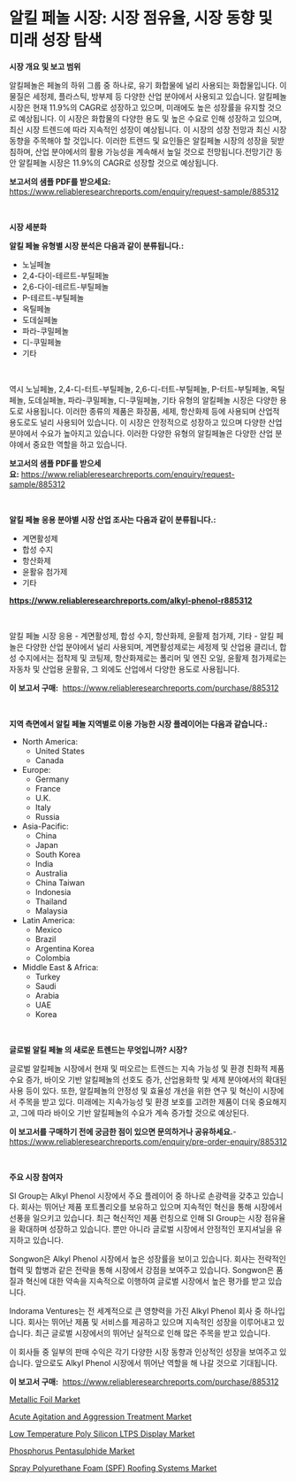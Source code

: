 <p><h1>알킬 페놀 시장: 시장 점유율, 시장 동향 및 미래 성장 탐색</h1></p><p><strong>시장 개요 및 보고 범위</strong></p>
<p><p>알킬페놀은 페놀의 하위 그룹 중 하나로, 유기 화합물에 널리 사용되는 화합물입니다. 이 물질은 세정제, 플라스틱, 방부제 등 다양한 산업 분야에서 사용되고 있습니다. 알킬페놀 시장은 현재 11.9%의 CAGR로 성장하고 있으며, 미래에도 높은 성장률을 유지할 것으로 예상됩니다. 이 시장은 화합물의 다양한 용도 및 높은 수요로 인해 성장하고 있으며, 최신 시장 트렌드에 따라 지속적인 성장이 예상됩니다. 이 시장의 성장 전망과 최신 시장 동향을 주목해야 할 것입니다. 이러한 트렌드 및 요인들은 알킬페놀 시장의 성장을 뒷받침하며, 산업 분야에서의 활용 가능성을 계속해서 높일 것으로 전망됩니다.전망기간 동안 알킬페놀 시장은 11.9%의 CAGR로 성장할 것으로 예상됩니다.</p></p>
<p><strong>보고서의 샘플 PDF를 받으세요:</strong> <a href="https://www.reliableresearchreports.com/enquiry/request-sample/885312">https://www.reliableresearchreports.com/enquiry/request-sample/885312</a></p>
<p>&nbsp;</p>
<p><strong>시장 세분화</strong></p>
<p><strong>알킬 페놀 유형별 시장 분석은 다음과 같이 분류됩니다.:</strong></p>
<p><ul><li>노닐페놀</li><li>2,4-다이-테르트-부틸페놀</li><li>2,6-다이-테르트-부틸페놀</li><li>P-테르트-부틸페놀</li><li>옥틸페놀</li><li>도데실페놀</li><li>파라-쿠밀페놀</li><li>디-쿠밀페놀</li><li>기타</li></ul></p>
<p>&nbsp;</p>
<p><p>역시 노닐페놀, 2,4-디-터트-부틸페놀, 2,6-디-터트-부틸페놀, P-터트-부틸페놀, 옥틸페놀, 도데실페놀, 파라-쿠밀페놀, 디-쿠밀페놀, 기타 유형의 알킬페놀 시장은 다양한 용도로 사용됩니다. 이러한 종류의 제품은 화장품, 세제, 항산화제 등에 사용되며 산업적 용도로도 널리 사용되어 있습니다. 이 시장은 안정적으로 성장하고 있으며 다양한 산업 분야에서 수요가 높아지고 있습니다. 이러한 다양한 유형의 알킬페놀은 다양한 산업 분야에서 중요한 역할을 하고 있습니다.</p></p>
<p><strong>보고서의 샘플 PDF를 받으세요:</strong>&nbsp;<a href="https://www.reliableresearchreports.com/enquiry/request-sample/885312">https://www.reliableresearchreports.com/enquiry/request-sample/885312</a></p>
<p>&nbsp;</p>
<p><strong> 알킬 페놀 응용 분야별 시장 산업 조사는 다음과 같이 분류됩니다.:</strong></p>
<p><ul><li>계면활성제</li><li>합성 수지</li><li>항산화제</li><li>윤활유 첨가제</li><li>기타</li></ul></p>
<p><strong><a href="https://www.reliableresearchreports.com/alkyl-phenol-r885312">https://www.reliableresearchreports.com/alkyl-phenol-r885312</a></strong></p>
<p>&nbsp;</p>
<p><p>알킬 페놀 시장 응용 - 계면활성제, 합성 수지, 항산화제, 윤활제 첨가제, 기타 - 알킬 페놀은 다양한 산업 분야에서 널리 사용되며, 계면활성제로는 세정제 및 산업용 클리너, 합성 수지에서는 접착제 및 코팅제, 항산화제로는 폴리머 및 엔진 오일, 윤활제 첨가제로는 자동차 및 산업용 윤활유, 그 외에도 산업에서 다양한 용도로 사용됩니다.</p></p>
<p><strong>이 보고서 구매:</strong>&nbsp; <a href="https://www.reliableresearchreports.com/purchase/885312">https://www.reliableresearchreports.com/purchase/885312</a></p>
<p>&nbsp;</p>
<p><strong>지역 측면에서 알킬 페놀 지역별로 이용 가능한 시장 플레이어는 다음과 같습니다.:</strong></p>
<p><ul>
    <li>
        North America:
        <ul>
            <li>United States</li>
            <li>Canada</li>
        </ul>
    </li>
    <li>
        Europe:
        <ul>
            <li>Germany</li>
            <li>France</li>
            <li>U.K.</li>
            <li>Italy</li>
            <li>Russia</li>
        </ul>
    </li>
    <li>
        Asia-Pacific:
        <ul>
            <li>China</li>
            <li>Japan</li>
            <li>South Korea</li>
            <li>India</li>
            <li>Australia</li>
            <li>China Taiwan</li>
            <li>Indonesia</li>
            <li>Thailand</li>
            <li>Malaysia</li>
        </ul>
    </li>
    <li>
        Latin America:
        <ul>
            <li>Mexico</li>
            <li>Brazil</li>
            <li>Argentina Korea</li>
            <li>Colombia</li>
        </ul>
    </li>
    <li>
        Middle East & Africa:
        <ul>
            <li>Turkey</li>
            <li>Saudi</li>
            <li>Arabia</li>
            <li>UAE</li>
            <li>Korea</li>
        </ul>
    </li>
    </ul></p>
<p>&nbsp;</p>
<p><strong>글로벌 알킬 페놀 의 새로운 트렌드는 무엇입니까? 시장?</strong></p>
<p><p>글로벌 알킬페놀 시장에서 현재 및 떠오르는 트렌드는 지속 가능성 및 환경 친화적 제품 수요 증가, 바이오 기반 알킬페놀의 선호도 증가, 산업용화학 및 세제 분야에서의 확대된 사용 등이 있다. 또한, 알킬페놀의 안정성 및 효율성 개선을 위한 연구 및 혁신이 시장에서 주목을 받고 있다. 미래에는 지속가능성 및 환경 보호를 고려한 제품이 더욱 중요해지고, 그에 따라 바이오 기반 알킬페놀의 수요가 계속 증가할 것으로 예상된다.</p></p>
<p><strong>이 보고서를 구매하기 전에 궁금한 점이 있으면 문의하거나 공유하세요.</strong>- <a href="https://www.reliableresearchreports.com/enquiry/pre-order-enquiry/885312">https://www.reliableresearchreports.com/enquiry/pre-order-enquiry/885312</a></p>
<p>&nbsp;</p>
<p><strong>주요 시장 참여자</strong></p>
<p><p>SI Group는 Alkyl Phenol 시장에서 주요 플레이어 중 하나로 손광력을 갖추고 있습니다. 회사는 뛰어난 제품 포트폴리오를 보유하고 있으며 지속적인 혁신을 통해 시장에서 선풍을 일으키고 있습니다. 최근 혁신적인 제품 런칭으로 인해 SI Group는 시장 점유율을 확대하며 성장하고 있습니다. 뿐만 아니라 글로벌 시장에서 안정적인 포지셔닐을 유지하고 있습니다.</p><p>Songwon은 Alkyl Phenol 시장에서 높은 성장률을 보이고 있습니다. 회사는 전략적인 협력 및 합병과 같은 전략을 통해 시장에서 강점을 보여주고 있습니다. Songwon은 품질과 혁신에 대한 약속을 지속적으로 이행하여 글로벌 시장에서 높은 평가를 받고 있습니다.</p><p>Indorama Ventures는 전 세계적으로 큰 영향력을 가진 Alkyl Phenol 회사 중 하나입니다. 회사는 뛰어난 제품 및 서비스를 제공하고 있으며 지속적인 성장을 이루어내고 있습니다. 최근 글로벌 시장에서의 뛰어난 실적으로 인해 많은 주목을 받고 있습니다.</p><p>이 회사들 중 일부의 판매 수익은 각기 다양한 시장 동향과 인상적인 성장을 보여주고 있습니다. 앞으로도 Alkyl Phenol 시장에서 뛰어난 역할을 해 나갈 것으로 기대됩니다.</p></p>
<p><strong>이 보고서 구매:</strong>&nbsp;&nbsp;<a href="https://www.reliableresearchreports.com/purchase/885312">https://www.reliableresearchreports.com/purchase/885312</a></p>
<p><p><a href="https://issuu.com/reportprime-2/docs/metallic-foil-market-size-2030.pptx">Metallic Foil Market</a></p><p><a href="https://github.com/luckyshygirl/Market-Research-Report-List-4/blob/main/acute-agitation-and-aggression-treatment-market.md">Acute Agitation and Aggression Treatment Market</a></p><p><a href="https://cat-emmental-94b.notion.site/Low-Temperature-Poly-Silicon-LTPS-Display-Market-Outlook-Industry-Overview-and-Forecast-2024-to-20-c5a0b6b216f243eb84a4cdad44625c2e">Low Temperature Poly Silicon LTPS Display Market</a></p><p><a href="https://issuu.com/reportprime-2/docs/phosphorus-pentasulphide-market-size-2030.pptx">Phosphorus Pentasulphide Market</a></p><p><a href="https://www.linkedin.com/pulse/spray-polyurethane-foam-spf-roofing-systems-market-size-2024-zuncc?trackingId=bfNvo3DRVjz%2BHxfJW8ebLQ%3D%3D">Spray Polyurethane Foam (SPF) Roofing Systems Market</a></p></p>